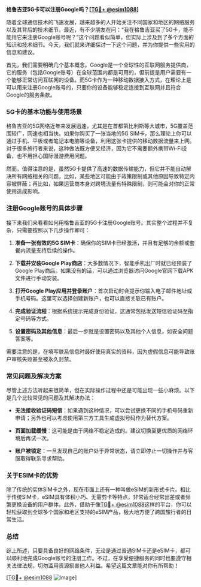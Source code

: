 **格鲁吉亚5G卡可以注册Google吗？[[TG💪+ @esim1088](https://t.me/s/esim1088)]**

随着全球通信技术的飞速发展，越来越多的人开始关注不同国家和地区的网络服务以及其背后的技术细节。最近，有不少朋友在问：“我在格鲁吉亚买了5G卡，能不能用它来注册Google账号呢？”这个问题看似简单，但实际上涉及到了多个方面的知识和技术细节。今天，我们就来详细探讨一下这个问题，并为你提供一些实用的信息和建议。

首先，我们需要明确几个基本概念。Google是一个全球性的互联网服务提供商，它的服务（包括Google账号）在全球范围内都是可用的，但前提是用户需要有一个能够正常访问互联网的设备。而5G卡作为一种移动数据接入方式，在理论上是可以用来注册Google账号的，只要你的设备能够稳定连接到互联网并且符合Google的服务条款。

### **5G卡的基本功能与使用场景**

格鲁吉亚的5G网络近年来发展迅速，尤其是在首都第比利斯等大城市，5G覆盖范围较广，网速也相当快。如果你购买了一张当地的5G SIM卡，那么理论上你可以通过手机、平板或者笔记本电脑等设备，利用这张卡提供的移动数据流量来上网。对于很多旅行者来说，这种做法既方便又经济，因为它不需要额外携带Wi-Fi设备，也不用担心国际漫游费用问题。

然而，值得注意的是，虽然5G卡提供了高速的数据传输能力，但它并不能自动解决所有网络相关的问题。比如，某些地区可能由于政策限制或其他原因导致特定内容被屏蔽；再比如，如果运营商本身对跨境流量有特殊限制，则可能会对你的正常使用造成影响。

### **注册Google账号的具体步骤**

接下来我们来看看如何用格鲁吉亚的5G卡注册Google账号。其实整个过程并不复杂，只需要按照以下几步操作即可：

1. **准备一张有效的5G SIM卡**：确保你的SIM卡已经激活，并且有足够的余额或套餐内流量支持后续的操作。
   
2. **下载并安装Google Play商店**：大多数情况下，智能手机出厂时就已经预装了Google Play商店。如果没有的话，可以通过浏览器访问Google官网下载APK文件进行手动安装。

3. **打开Google Play应用并登录账户**：首次启动时会提示你输入电子邮件地址或手机号码。这里可以选择创建新账户，也可以直接关联已有账户。

4. **完成验证流程**：根据系统提示完成身份验证，这通常包括发送短信验证码至指定号码等方式。

5. **设置密码及其他信息**：最后一步就是设置密码以及其他个人信息，如安全问题答案等。

需要注意的是，在填写联系信息时最好使用真实的资料，因为虚假信息可能导致账户审核失败甚至被永久封禁。

### **常见问题及解决方案**

尽管上述方法听起来很简单，但在实际操作过程中还是可能出现一些小麻烦。以下是几个比较常见的问题及其解决办法：

- **无法接收验证码短信**：如果遇到这种情况，可以尝试更换不同的手机号码重新申请；另外也可以考虑使用第三方工具生成虚拟号码作为替代方案。
  
- **页面加载缓慢**：这可能是由于网络不稳定造成的。建议切换至更优质的网络环境后再试一次。

- **账户被锁定**：一旦发现自己的账户处于异常状态，请立即停止一切操作并与客服取得联系寻求帮助。

### **关于ESIM卡的优势**

除了传统的实体SIM卡之外，现在市面上还有一种叫做eSIM的新形式卡片。相比于传统SIM卡，eSIM具有体积小巧、无需剪卡等特点，非常适合经常出差或者频繁更换设备的用户群体。此外，借助于像[TG💪+ @esim1088](https://t.me/s/esim1088)这样的平台，你可以轻松获取到全球多个国家和地区支持的eSIM产品，极大地方便了跨国旅行者的日常生活。

### **总结**

综上所述，只要具备良好的网络条件，无论是通过普通SIM卡还是eSIM卡，都可以顺利地完成Google账号的注册工作。不过，在享受便捷服务的同时也要遵守相关法律法规，切勿滥用资源损害他人利益。希望这篇文章能对你有所帮助！

[[TG💪+ @esim1088](https://t.me/s/esim1088) ![Image](https://i.postimg.cc/4NQfJmqS/Snipaste-2025-05-13-00-14-12.png)]
